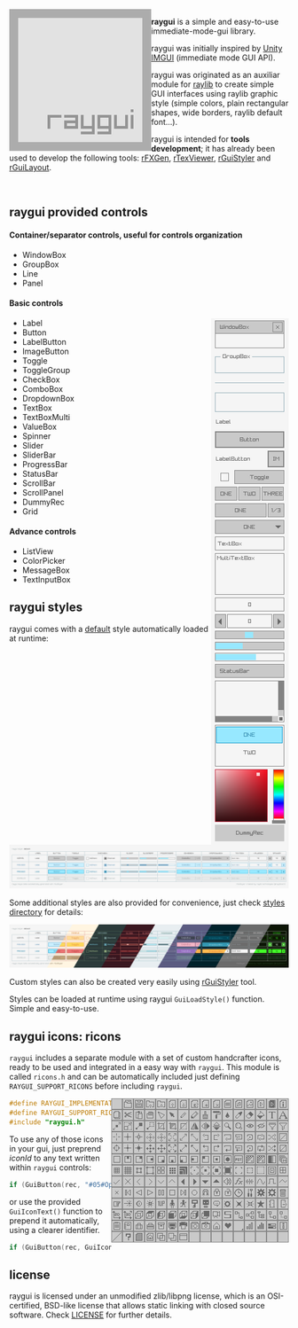 <img align="left" src="logo/raygui_256x256.png" width=256>

**raygui** is a simple and easy-to-use immediate-mode-gui library.

raygui was initially inspired by [Unity IMGUI](https://docs.unity3d.com/Manual/GUIScriptingGuide.html) (immediate mode GUI API).

raygui was originated as an auxiliar module for [raylib](https://github.com/raysan5/raylib) to create simple GUI interfaces using raylib graphic style (simple colors, plain rectangular shapes, wide borders, raylib default font...).

raygui is intended for **tools development**; it has already been used to develop the following tools: [rFXGen](https://github.com/raysan5/rfxgen), [rTexViewer](https://raylibtech.itch.io/rtexviewer), [rGuiStyler](https://raylibtech.itch.io/rguistyler) and [rGuiLayout](https://raylibtech.itch.io/rguilayout).

<br>

## raygui provided controls

#### Container/separator controls, useful for controls organization

 - WindowBox
 - GroupBox
 - Line
 - Panel

#### Basic controls

<img align="right" src="images/raygui_controls_panel.png">

 - Label
 - Button
 - LabelButton
 - ImageButton
 - Toggle
 - ToggleGroup
 - CheckBox
 - ComboBox
 - DropdownBox
 - TextBox
 - TextBoxMulti
 - ValueBox
 - Spinner
 - Slider
 - SliderBar
 - ProgressBar
 - StatusBar
 - ScrollBar
 - ScrollPanel
 - DummyRec
 - Grid

#### Advance controls
 - ListView
 - ColorPicker
 - MessageBox
 - TextInputBox
 
## raygui styles

raygui comes with a [default](styles/default) style automatically loaded at runtime:

![raygui default style](styles/default/style_table.png)

Some additional styles are also provided for convenience, just check [styles directory](styles) for details:

![raygui additional styles](images/raygui_style_table_multi.png)

Custom styles can also be created very easily using [rGuiStyler](https://raylibtech.itch.io/rguistyler) tool. 

Styles can be loaded at runtime using raygui `GuiLoadStyle()` function. Simple and easy-to-use.
 
## raygui icons: ricons

`raygui` includes a separate module with a set of custom handcrafter icons, ready to be used and integrated in a easy way with `raygui`. This module is called `ricons.h` and can be automatically included just defining `RAYGUI_SUPPORT_RICONS` before including `raygui`. 

<img align="right" src="images/raygui_ricons.png">

```c
#define RAYGUI_IMPLEMENTATION
#define RAYGUI_SUPPORT_RICONS
#include "raygui.h"
```
To use any of those icons in your gui, just preprend *iconId* to any text written within `raygui` controls:
```c
if (GuiButton(rec, "#05#Open Image") { /* ACTION */ }
```
or use the provided `GuiIconText()` function to prepend it automatically, using a clearer identifier.
```c
if (GuiButton(rec, GuiIconText(RICON_FILE_OPEN, "Open Image"))) { /* ACTION */ }
```

license
-------

raygui is licensed under an unmodified zlib/libpng license, which is an OSI-certified, BSD-like license that allows static linking with closed source software. Check [LICENSE](LICENSE.md) for further details.
